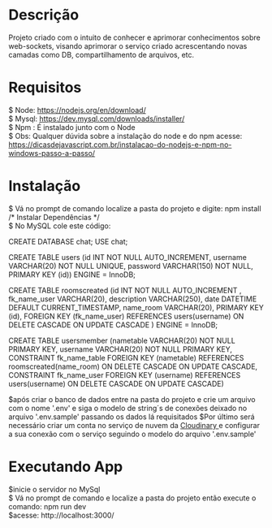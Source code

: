 # Descrição
Projeto criado com o intuito de conhecer e aprimorar 
conhecimentos sobre web-sockets, visando aprimorar o 
serviço criado acrescentando novas camadas como DB, compartilhamento de arquivos, etc.


# Requisitos
$ Node: https://nodejs.org/en/download/ <br />
$ Mysql: https://dev.mysql.com/downloads/installer/ <br />
$ Npm : É instalado junto com o Node <br />
$ Obs: Qualquer dúvida sobre a instalação do node
e do npm acesse: https://dicasdejavascript.com.br/instalacao-do-nodejs-e-npm-no-windows-passo-a-passo/

# Instalação
$ Vá no prompt de comando localize a pasta do projeto e digite: npm install  /* Instalar Dependências */ <br />
$ No MySQL cole este código:

CREATE DATABASE chat;
USE chat;

CREATE TABLE  users (id INT NOT NULL AUTO_INCREMENT, username VARCHAR(20) NOT NULL UNIQUE, password VARCHAR(150) NOT NULL,
PRIMARY KEY  (id)) ENGINE = InnoDB;


CREATE TABLE roomscreated 
    (id INT NOT NULL AUTO_INCREMENT , fk_name_user VARCHAR(20),
    description VARCHAR(250), date DATETIME DEFAULT CURRENT_TIMESTAMP, name_room VARCHAR(20), PRIMARY KEY (id), 
    FOREIGN KEY (fk_name_user) REFERENCES users(username) ON DELETE CASCADE ON UPDATE CASCADE ) ENGINE = InnoDB;

CREATE TABLE usersmember (nametable VARCHAR(20) NOT NULL PRIMARY KEY,
username VARCHAR(20) NOT NULL PRIMARY KEY, CONSTRAINT fk_name_table FOREIGN KEY (nametable) REFERENCES roomscreated(name_room)
ON DELETE CASCADE ON UPDATE CASCADE,  
CONSTRAINT fk_name_user FOREIGN KEY (username) REFERENCES users(username)
ON DELETE CASCADE ON UPDATE CASCADE)

$após criar o banco de dados entre na pasta do projeto e crie um arquivo com o nome '.env' e siga 
o modelo de string´s de conexões deixado no arquivo '.env.sample' passando os dados lá requisitados
$Por último será necessário criar um conta no serviço de nuvem da <a href="http://example.com/" target="_blank">Cloudinary </a>
e configurar a sua conexão com o serviço seguindo o modelo do arquivo '.env.sample'

# Executando App
$inicie o servidor no MySql
<br />
$ Vá no prompt de comando e localize a pasta do projeto então execute o comando:  npm run dev
<br /> 
$acesse: http://localhost:3000/
